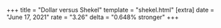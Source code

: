 +++
title = "Dollar versus Shekel"
template = "shekel.html"
[extra]
date = "June 17, 2021"
rate = "3.26"
delta = "0.648% stronger"
+++
